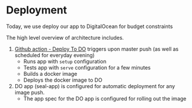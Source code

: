 # Deployment
Today, we use deploy our app to DigitalOcean for budget constraints

The high level overview of architecture includes.

1. [Github action - Deploy To DO](deploy_to_do.yml) triggers upon master push (as well as scheduled for everyday evening)
   * Runs app with `setup` configuration
   * Tests app with `serve` configuration for a few minutes
   * Builds a docker image
   * Deploys the docker image to DO
2. DO app (seal-app) is configured for automatic deployment for any image push.
   * The app spec for the DO app is configured for rolling out the image 